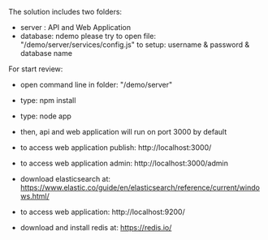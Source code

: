 ﻿The solution includes two folders:
- server  : API and Web Application
- database: ndemo
please try to open file: "/demo/server/services/config.js" to setup: username & password & database name

For start review:

- open command line in folder: "/demo/server"
- type:	npm install
- type: node app
- then, api and web application will run on port 3000 by default
- to access web application publish: http://localhost:3000/
- to access web application admin: http://localhost:3000/admin

- download elasticsearch at: https://www.elastic.co/guide/en/elasticsearch/reference/current/windows.html/
- to access web application: http://localhost:9200/

- download and install redis at: https://redis.io/


